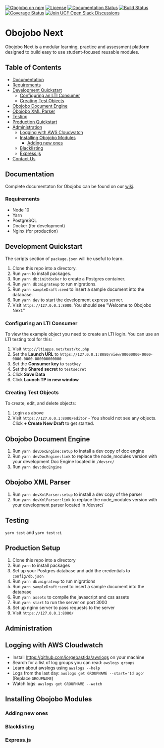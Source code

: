 [![Obojobo on npm](https://img.shields.io/npm/v/npm/next.svg)](https://pypi.python.org/pypi/canvasapi)
[![License](https://img.shields.io/pypi/l/canvasapi.svg)](https://pypi.python.org/pypi/canvasapi)
[![Documentation Status](https://readthedocs.org/projects/canvasapi/badge/?version=latest)](http://canvasapi.readthedocs.io/en/latest/?badge=latest)
[![Build Status](https://travis-ci.org/ucfopen/canvasapi.svg?branch=master)](https://travis-ci.org/ucfopen/canvasapi)
[![Coverage Status](https://coveralls.io/repos/github/ucfopen/canvasapi/badge.svg?branch=master)](https://coveralls.io/github/ucfopen/canvasapi?branch=master)
[![Join UCF Open Slack Discussions](https://ucf-open-slackin.herokuapp.com/badge.svg)](https://ucf-open-slackin.herokuapp.com/)

# Obojobo Next

Obojobo Next is a modular learning, practice and assessment platform designed to build easy to use student-focused reusable modules.

## Table of Contents

* [Documentation](#documentation)
* [Requirements](#requirements)
* [Development Quickstart](#development-quickstart)
  * [Configuring an LTI Consumer](#configuring-an-lti-consumer)
  * [Creating Test Objects](#creating-test-objects)
* [Obojobo Document Engine](#obojobo-document-engine)
* [Obojobo XML Parser](#obojobo-xml-parser)
* [Testing](#testing)
* [Production Quickstart](#production-quickstart)
* [Administration](#administration)
  * [Logging with AWS Cloudwatch](#tag)
  * [Installing Obojobo Modules](#installing-obojobo-modules)
    * [Adding new ones](#a)
  * [Blacklisting](#blacklisting)
  * [Express.js](#express.js)
* [Contact Us](#contact-us)

## Documentation

Complete documentaton for Obojobo can be found on our [wiki](https://github.com/ucfcdl/Obojobo-Next/wiki).

### Requirements

* Node 10
* Yarn
* PostgreSQL
* Docker (for development)
* Nginx (for production)

## Development Quickstart

The scripts section of `package.json` will be useful to learn.

1.  Clone this repo into a directory.
2.  Run `yarn` to install packages.
3.  Run `yarn db:initdocker` to create a Postgres container.
4.  Run `yarn db:migrateup` to run migrations.
5.  Run `yarn sampleDraft:seed` to insert a sample document into the database.
6.  Run `yarn dev` to start the development express server.
7.  Visit `https://127.0.0.1:8080`. You should see "Welcome to Obojobo Next."

### Configuring an LTI Consumer

To view the example object you need to create an LTI login. You can use an LTI testing tool for this:

1.  Visit `http://ltiapps.net/test/tc.php`
2.  Set the **Launch URL** to `https://127.0.0.1:8080/view/00000000-0000-0000-0000-000000000000`
3.  Set the **Consumer key** to `testkey`
4.  Set the **Shared secret** to `testsecret`
5.  Click **Save Data**
6.  Click **Launch TP in new window**

### Creating Test Objects

To create, edit, and delete objects:

1.  Login as above
2.  Visit `https://127.0.0.1:8080/editor` - You should not see any objects. Click **+ Create New Draft** to get started.

## Obojobo Document Engine

1.  Run `yarn devDocEngine:setup` to install a dev copy of doc engine
2.  Run `yarn devDocEngine:link` to replace the node_modules version with your development Doc Engine located in `/devsrc/`
3.  Run `yarn dev:docEngine`

## Obojobo XML Parser

1.  Run `yarn devXmlParser:setup` to install a dev copy of the parser
2.  Run `yarn devXmlParser:link` to replace the node_modules version with your development parser located in /devsrc/

## Testing

`yarn test` and `yarn test:ci`

## Production Setup

1.  Clone this repo into a directory
2.  Run `yarn` to install packages
3.  Set up your Postgres database and add the credentials to `config/db.json`
4.  Run `yarn db:migrateup` to run migrations
5.  Run `yarn sampleDraft:seed` to insert a sample document into the database
6.  Run `yarn assets` to compile the javascript and css assets
7.  Run `yarn start` to run the server on port 3000
8.  Set up nginx server to pass requests to the server
9.  Visit `https://127.0.0.1:8080/`

## Administration

## Logging with AWS Cloudwatch

* Install https://github.com/jorgebastida/awslogs on your machine
* Search for a list of log groups you can read: `awslogs groups`
* Learn about awslogs using `awslogs --help`
* Logs from the last day: `awslogs get GROUPNAME --start='1d ago'` (Replace `GROUPNAME`)
* Watch logs: `awslogs get GROUPNAME --watch`

## Installing Obojobo Modules

### Adding new ones

### Blacklisting

### Express.js
